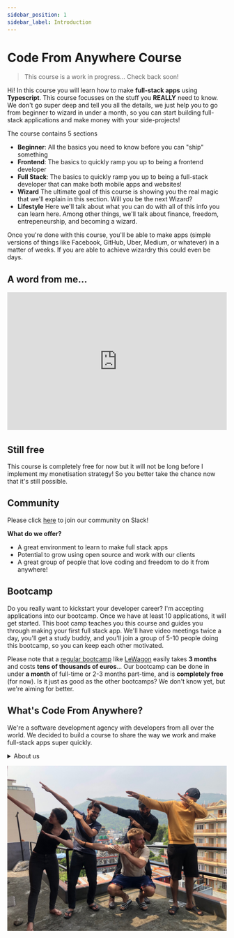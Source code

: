 ```yaml
---
sidebar_position: 1
sidebar_label: Introduction
---
```


# Code From Anywhere Course

> This course is a work in progress... Check back soon!

Hi! In this course you will learn how to make **full-stack apps** using **Typescript**. This course focusses on the stuff you **REALLY** need to know. We don't go super deep and tell you all the details, we just help you to go from beginner to wizard in under a month, so you can start building full-stack applications and make money with your side-projects!

The course contains 5 sections

- **Beginner**: All the basics you need to know before you can "ship" something
- **Frontend**: The basics to quickly ramp you up to being a frontend developer
- **Full Stack**: The basics to quickly ramp you up to being a full-stack developer that can make both mobile apps and websites!
- **Wizard** The ultimate goal of this course is showing you the real magic that we'll explain in this section. Will you be the next Wizard?
- **Lifestyle** Here we'll talk about what you can do with all of this info you can learn here. Among other things, we'll talk about finance, freedom, entrepeneurship, and becoming a wizard.

Once you're done with this course, you'll be able to make apps (simple versions of things like Facebook, GitHub, Uber, Medium, or whatever) in a matter of weeks. If you are able to achieve wizardry this could even be days.

## A word from me...

<iframe width="100%" height="315" src="https://www.youtube.com/embed/D13goXBeMIc" title="YouTube video player" frameborder="0" allow="accelerometer; autoplay; clipboard-write; encrypted-media; gyroscope; picture-in-picture" allowfullscreen></iframe>

## Still free

This course is completely free for now but it will not be long before I implement my monetisation strategy! So you better take the chance now that it's still possible.

## Community

Please click [here](https://join.slack.com/t/codefromanywhere/shared_invite/zt-18r6mfudt-Zhb7FaZ70WlWVI1a_ZxgPw) to join our community on Slack!

**What do we offer?**

- A great environment to learn to make full stack apps
- Potential to grow using open source and work with our clients
- A great group of people that love coding and freedom to do it from anywhere!

## Bootcamp

Do you really want to kickstart your developer career? I'm accepting applications into our bootcamp. Once we have at least 10 applications, it will get started. This boot camp teaches you this course and guides you through making your first full stack app. We'll have video meetings twice a day, you'll get a study buddy, and you'll join a group of 5-10 people doing this bootcamp, so you can keep each other motivated.

Please note that a [regular bootcamp](https://www.switchup.org/rankings/best-coding-bootcamps) like [LeWagon](https://lewagon.com) easily takes **3 months** and costs **tens of thousands of euros**... Our bootcamp can be done in under **a month** of full-time or 2-3 months part-time, and is **completely free** (for now). Is it just as good as the other bootcamps? We don't know yet, but we're aiming for better.

## What's Code From Anywhere?

We're a software development agency with developers from all over the world. We decided to build a course to share the way we work and make full-stack apps super quickly.

<details><summary>About us</summary>

**Who we are**

- Highly motivated developers at your fingertips
- A network of App Developers living the dream.
- We chase freedom to be more motivated, creative and talented than any other agency.
- Young, Ambitious, Adventurous Developers Chasing Freedom
- We build apps and chase freedom by traveling the world
- We attend many conferences and go on adventures so we can enjoy our job and stay on top of our game.

**Our Philosophy**

- **Developer-first**: focus on developer expertise, developer growth, developer freedom, developer lifestyle, developer happiness.
- **Typescript-first**: We mainly use Typescript, React with Native, Expo, Next.js and Node.js (this is the [Sensible Stack](https://sensiblestack.com))
- **Trust-first**: Don’t spend much time on contracts and requirements. Just get going and see where it goes.
- **Remote-first**: There is no requirement of location, never.
- **Humane-first**: We’re only involved in products that are good for humanity and the planet.

Do you have money? If you want to work with us, check [our services](/services)

Do you need money:? If you want to work with us, check [becoming a wizard](/wizard/become-a-wizard)

</details>

![Our team](./cfa-team.jpeg)
